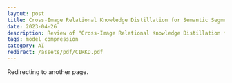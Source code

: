 ```yaml
---
layout: post
title: Cross-Image Relational Knowledge Distillation for Semantic Segmentation (CIRKD)
date: 2023-04-26
description: Review of "Cross-Image Relational Knowledge Distillation for Semantic Segmentation" by C. Yang et al., as presented at CVPR 2022
tags: model_compression
category: AI
redirect: /assets/pdf/CIRKD.pdf
---
```


Redirecting to another page.

